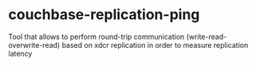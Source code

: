 # couchbase-replication-ping
Tool that allows to perform round-trip communication (write-read-overwrite-read) based on xdcr replication in order to measure replication latency
